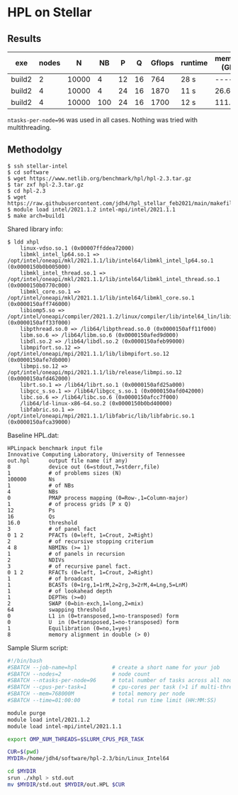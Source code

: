 # HPL on Stellar

## Results

| exe | nodes | N      | NB | P  | Q   | Gflops  | runtime | memory (GB) |
| ---------- | ----- | --     | -- | -- | --- | ------- | ------  | ----------- |
| build2     |   2   | 10000  | 4  |12  | 16  | 764     | 28 s    | ------ | 
| build2     |   4   | 10000  | 4  |24  | 16  | 1870    | 11 s    | 26.6   |
| build2     |   4   | 10000  |100 |24  | 16  | 1700    | 12 s    | 111.9   |

`ntasks-per-node=96` was used in all cases. Nothing was tried with multithreading.

## Methodolgy

```
$ ssh stellar-intel
$ cd software
$ wget https://www.netlib.org/benchmark/hpl/hpl-2.3.tar.gz
$ tar zxf hpl-2.3.tar.gz
$ cd hpl-2.3
$ wget https://raw.githubusercontent.com/jdh4/hpl_stellar_feb2021/main/makefiles/Makefile.build1
$ module load intel/2021.1.2 intel-mpi/intel/2021.1.1
$ make arch=build1
```

Shared library info:

```
$ ldd xhpl 
	linux-vdso.so.1 (0x00007ffddea72000)
	libmkl_intel_lp64.so.1 => /opt/intel/oneapi/mkl/2021.1.1/lib/intel64/libmkl_intel_lp64.so.1 (0x0000150b0b005000)
	libmkl_intel_thread.so.1 => /opt/intel/oneapi/mkl/2021.1.1/lib/intel64/libmkl_intel_thread.so.1 (0x0000150b0770c000)
	libmkl_core.so.1 => /opt/intel/oneapi/mkl/2021.1.1/lib/intel64/libmkl_core.so.1 (0x0000150aff746000)
	libiomp5.so => /opt/intel/oneapi/compiler/2021.1.2/linux/compiler/lib/intel64_lin/libiomp5.so (0x0000150aff33f000)
	libpthread.so.0 => /lib64/libpthread.so.0 (0x0000150aff11f000)
	libm.so.6 => /lib64/libm.so.6 (0x0000150afed9d000)
	libdl.so.2 => /lib64/libdl.so.2 (0x0000150afeb99000)
	libmpifort.so.12 => /opt/intel/oneapi/mpi/2021.1.1/lib/libmpifort.so.12 (0x0000150afe7db000)
	libmpi.so.12 => /opt/intel/oneapi/mpi/2021.1.1/lib/release/libmpi.so.12 (0x0000150afd462000)
	librt.so.1 => /lib64/librt.so.1 (0x0000150afd25a000)
	libgcc_s.so.1 => /lib64/libgcc_s.so.1 (0x0000150afd042000)
	libc.so.6 => /lib64/libc.so.6 (0x0000150afcc7f000)
	/lib64/ld-linux-x86-64.so.2 (0x0000150b0bd40000)
	libfabric.so.1 => /opt/intel/oneapi/mpi/2021.1.1/libfabric/lib/libfabric.so.1 (0x0000150afca39000)
```

Baseline HPL.dat:

```
HPLinpack benchmark input file
Innovative Computing Laboratory, University of Tennessee
out.hpl      output file name (if any)
8            device out (6=stdout,7=stderr,file)
1            # of problems sizes (N)
100000       Ns
1            # of NBs
4            NBs
0            PMAP process mapping (0=Row-,1=Column-major)
1            # of process grids (P x Q)
12           Ps
16           Qs
16.0         threshold
3            # of panel fact
0 1 2        PFACTs (0=left, 1=Crout, 2=Right)
2            # of recursive stopping criterium
4 8          NBMINs (>= 1)
1            # of panels in recursion
2            NDIVs
3            # of recursive panel fact.
0 1 2        RFACTs (0=left, 1=Crout, 2=Right)
1            # of broadcast
1            BCASTs (0=1rg,1=1rM,2=2rg,3=2rM,4=Lng,5=LnM)
1            # of lookahead depth
1            DEPTHs (>=0)
2            SWAP (0=bin-exch,1=long,2=mix)
64           swapping threshold
0            L1 in (0=transposed,1=no-transposed) form
0            U  in (0=transposed,1=no-transposed) form
1            Equilibration (0=no,1=yes)
8            memory alignment in double (> 0)
```


Sample Slurm script:

```bash
#!/bin/bash
#SBATCH --job-name=hpl           # create a short name for your job
#SBATCH --nodes=2                # node count
#SBATCH --ntasks-per-node=96     # total number of tasks across all nodes
#SBATCH --cpus-per-task=1        # cpu-cores per task (>1 if multi-threaded tasks)
#SBATCH --mem=768000M            # total memory per node
#SBATCH --time=01:00:00          # total run time limit (HH:MM:SS)

module purge
module load intel/2021.1.2
module load intel-mpi/intel/2021.1.1

export OMP_NUM_THREADS=$SLURM_CPUS_PER_TASK

CUR=$(pwd)
MYDIR=/home/jdh4/software/hpl-2.3/bin/Linux_Intel64

cd $MYDIR
srun ./xhpl > std.out
mv $MYDIR/std.out $MYDIR/out.HPL $CUR
```

